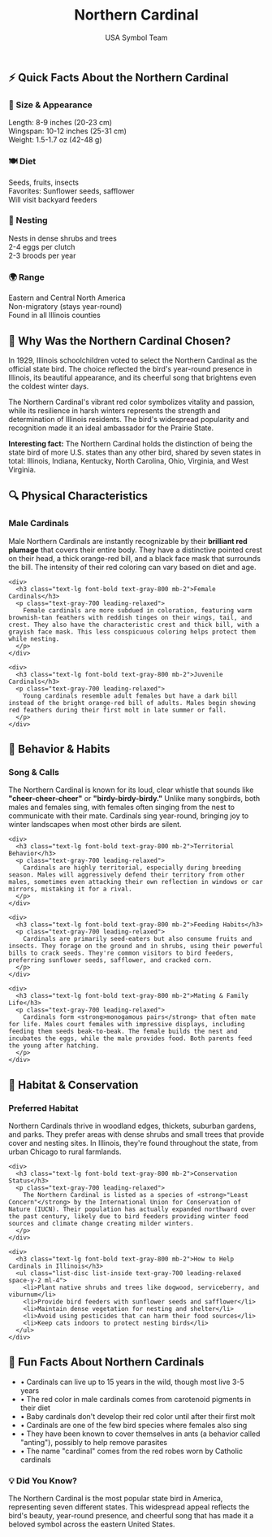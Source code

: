 ﻿---
title: Northern Cardinal
scientific_name: Cardinalis cardinalis
adopted_year: 1929
date_published: 2020-03-15
date_modified: 2025-01-15
author: USA Symbol Team
shared_states: ["Indiana", "Kentucky", "North Carolina", "Ohio", "Virginia", "West Virginia"]
habitat: Woodlands, Gardens
distinctive_feature: Bright red males, cheerful song
conservation_status: Least Concern
sources:
  - name: State of Illinois Official Website
    url: https://www2.illinois.gov/about/Pages/default.aspx
    description: Official government source for Illinois state symbols
  - name: Illinois General Assembly
    url: https://www.ilga.gov/
    description: Legislative records regarding state symbol designations
  - name: Cornell Lab of Ornithology - All About Birds
    url: https://www.allaboutbirds.org/guide/Northern_Cardinal/
    description: Scientific and behavioral information about Northern Cardinals
  - name: National Audubon Society
    url: https://www.audubon.org/field-guide/bird/northern-cardinal
    description: Habitat, behavior, and conservation information
  - name: Illinois Audubon Society
    url: https://illinoisaudubon.org/
    description: State-specific bird information and conservation efforts
---

<div class="bg-gradient-to-br from-blue-50 to-indigo-50 rounded-2xl p-8 border border-blue-200 mb-10">
  <h2 class="text-2xl font-bold text-gray-900 mb-6 flex items-center gap-2">
    <span>⚡</span> Quick Facts About the Northern Cardinal
  </h2>
  <div class="grid md:grid-cols-2 gap-6">
    <div class="bg-white p-5 rounded-xl shadow-sm">
      <h3 class="font-bold text-gray-800 mb-2 flex items-center gap-2">
        <span class="text-xl">📏</span> Size & Appearance
      </h3>
      <p class="text-gray-600 text-sm">
        Length: 8-9 inches (20-23 cm)<br>
        Wingspan: 10-12 inches (25-31 cm)<br>
        Weight: 1.5-1.7 oz (42-48 g)
      </p>
    </div>
    <div class="bg-white p-5 rounded-xl shadow-sm">
      <h3 class="font-bold text-gray-800 mb-2 flex items-center gap-2">
        <span class="text-xl">🍽️</span> Diet
      </h3>
      <p class="text-gray-600 text-sm">
        Seeds, fruits, insects<br>
        Favorites: Sunflower seeds, safflower<br>
        Will visit backyard feeders
      </p>
    </div>
    <div class="bg-white p-5 rounded-xl shadow-sm">
      <h3 class="font-bold text-gray-800 mb-2 flex items-center gap-2">
        <span class="text-xl">🏡</span> Nesting
      </h3>
      <p class="text-gray-600 text-sm">
        Nests in dense shrubs and trees<br>
        2-4 eggs per clutch<br>
        2-3 broods per year
      </p>
    </div>
    <div class="bg-white p-5 rounded-xl shadow-sm">
      <h3 class="font-bold text-gray-800 mb-2 flex items-center gap-2">
        <span class="text-xl">🌍</span> Range
      </h3>
      <p class="text-gray-600 text-sm">
        Eastern and Central North America<br>
        Non-migratory (stays year-round)<br>
        Found in all Illinois counties
      </p>
    </div>
  </div>
</div>

<div class="bg-white p-8 rounded-2xl shadow-lg border border-gray-200 mb-8">
  <h2 class="text-2xl font-bold text-gray-900 mb-4 flex items-center gap-2">
    <span>🎯</span> Why Was the Northern Cardinal Chosen?
  </h2>
  <p class="text-gray-700 leading-relaxed mb-4">
    In 1929, Illinois schoolchildren voted to select the Northern Cardinal as the official state bird. The choice reflected the bird's year-round presence in Illinois, its beautiful appearance, and its cheerful song that brightens even the coldest winter days.
  </p>
  <p class="text-gray-700 leading-relaxed mb-4">
    The Northern Cardinal's vibrant red color symbolizes vitality and passion, while its resilience in harsh winters represents the strength and determination of Illinois residents. The bird's widespread popularity and recognition made it an ideal ambassador for the Prairie State.
  </p>
  <p class="text-gray-700 leading-relaxed">
    <strong>Interesting fact:</strong> The Northern Cardinal holds the distinction of being the state bird of more U.S. states than any other bird, shared by seven states in total: Illinois, Indiana, Kentucky, North Carolina, Ohio, Virginia, and West Virginia.
  </p>
</div>

<div class="bg-white p-8 rounded-2xl shadow-lg border border-gray-200 mb-8">
  <h2 class="text-2xl font-bold text-gray-900 mb-4 flex items-center gap-2">
    <span>🔍</span> Physical Characteristics
  </h2>
  
  <div class="space-y-4">
    <div>
      <h3 class="text-lg font-bold text-gray-800 mb-2">Male Cardinals</h3>
      <p class="text-gray-700 leading-relaxed">
        Male Northern Cardinals are instantly recognizable by their <strong>brilliant red plumage</strong> that covers their entire body. They have a distinctive pointed crest on their head, a thick orange-red bill, and a black face mask that surrounds the bill. The intensity of their red coloring can vary based on diet and age.
      </p>
    </div>
    
    <div>
      <h3 class="text-lg font-bold text-gray-800 mb-2">Female Cardinals</h3>
      <p class="text-gray-700 leading-relaxed">
        Female cardinals are more subdued in coloration, featuring warm brownish-tan feathers with reddish tinges on their wings, tail, and crest. They also have the characteristic crest and thick bill, with a grayish face mask. This less conspicuous coloring helps protect them while nesting.
      </p>
    </div>

    <div>
      <h3 class="text-lg font-bold text-gray-800 mb-2">Juvenile Cardinals</h3>
      <p class="text-gray-700 leading-relaxed">
        Young cardinals resemble adult females but have a dark bill instead of the bright orange-red bill of adults. Males begin showing red feathers during their first molt in late summer or fall.
      </p>
    </div>
  </div>
</div>

<div class="bg-white p-8 rounded-2xl shadow-lg border border-gray-200 mb-8">
  <h2 class="text-2xl font-bold text-gray-900 mb-4 flex items-center gap-2">
    <span>🎵</span> Behavior & Habits
  </h2>
  
  <div class="space-y-4">
    <div>
      <h3 class="text-lg font-bold text-gray-800 mb-2">Song & Calls</h3>
      <p class="text-gray-700 leading-relaxed">
        The Northern Cardinal is known for its loud, clear whistle that sounds like <strong>"cheer-cheer-cheer"</strong> or <strong>"birdy-birdy-birdy."</strong> Unlike many songbirds, both males and females sing, with females often singing from the nest to communicate with their mate. Cardinals sing year-round, bringing joy to winter landscapes when most other birds are silent.
      </p>
    </div>
    
    <div>
      <h3 class="text-lg font-bold text-gray-800 mb-2">Territorial Behavior</h3>
      <p class="text-gray-700 leading-relaxed">
        Cardinals are highly territorial, especially during breeding season. Males will aggressively defend their territory from other males, sometimes even attacking their own reflection in windows or car mirrors, mistaking it for a rival.
      </p>
    </div>

    <div>
      <h3 class="text-lg font-bold text-gray-800 mb-2">Feeding Habits</h3>
      <p class="text-gray-700 leading-relaxed">
        Cardinals are primarily seed-eaters but also consume fruits and insects. They forage on the ground and in shrubs, using their powerful bills to crack seeds. They're common visitors to bird feeders, preferring sunflower seeds, safflower, and cracked corn.
      </p>
    </div>

    <div>
      <h3 class="text-lg font-bold text-gray-800 mb-2">Mating & Family Life</h3>
      <p class="text-gray-700 leading-relaxed">
        Cardinals form <strong>monogamous pairs</strong> that often mate for life. Males court females with impressive displays, including feeding them seeds beak-to-beak. The female builds the nest and incubates the eggs, while the male provides food. Both parents feed the young after hatching.
      </p>
    </div>
  </div>
</div>

<div class="bg-white p-8 rounded-2xl shadow-lg border border-gray-200 mb-8">
  <h2 class="text-2xl font-bold text-gray-900 mb-4 flex items-center gap-2">
    <span>🌳</span> Habitat & Conservation
  </h2>
  
  <div class="space-y-4">
    <div>
      <h3 class="text-lg font-bold text-gray-800 mb-2">Preferred Habitat</h3>
      <p class="text-gray-700 leading-relaxed">
        Northern Cardinals thrive in woodland edges, thickets, suburban gardens, and parks. They prefer areas with dense shrubs and small trees that provide cover and nesting sites. In Illinois, they're found throughout the state, from urban Chicago to rural farmlands.
      </p>
    </div>
    
    <div>
      <h3 class="text-lg font-bold text-gray-800 mb-2">Conservation Status</h3>
      <p class="text-gray-700 leading-relaxed">
        The Northern Cardinal is listed as a species of <strong>"Least Concern"</strong> by the International Union for Conservation of Nature (IUCN). Their population has actually expanded northward over the past century, likely due to bird feeders providing winter food sources and climate change creating milder winters.
      </p>
    </div>

    <div>
      <h3 class="text-lg font-bold text-gray-800 mb-2">How to Help Cardinals in Illinois</h3>
      <ul class="list-disc list-inside text-gray-700 leading-relaxed space-y-2 ml-4">
        <li>Plant native shrubs and trees like dogwood, serviceberry, and viburnum</li>
        <li>Provide bird feeders with sunflower seeds and safflower</li>
        <li>Maintain dense vegetation for nesting and shelter</li>
        <li>Avoid using pesticides that can harm their food sources</li>
        <li>Keep cats indoors to protect nesting birds</li>
      </ul>
    </div>
  </div>
</div>

<div class="bg-gradient-to-br from-red-50 to-orange-50 p-8 rounded-2xl border border-red-200 mb-8">
  <h2 class="text-2xl font-bold text-gray-900 mb-4 flex items-center gap-2">
    <span>🎉</span> Fun Facts About Northern Cardinals
  </h2>
  <ul class="space-y-3 text-gray-700">
    <li class="flex gap-3">
      <span class="text-red-600 font-bold flex-shrink-0">•</span>
      <span>Cardinals can live up to 15 years in the wild, though most live 3-5 years</span>
    </li>
    <li class="flex gap-3">
      <span class="text-red-600 font-bold flex-shrink-0">•</span>
      <span>The red color in male cardinals comes from carotenoid pigments in their diet</span>
    </li>
    <li class="flex gap-3">
      <span class="text-red-600 font-bold flex-shrink-0">•</span>
      <span>Baby cardinals don't develop their red color until after their first molt</span>
    </li>
    <li class="flex gap-3">
      <span class="text-red-600 font-bold flex-shrink-0">•</span>
      <span>Cardinals are one of the few bird species where females also sing</span>
    </li>
    <li class="flex gap-3">
      <span class="text-red-600 font-bold flex-shrink-0">•</span>
      <span>They have been known to cover themselves in ants (a behavior called "anting"), possibly to help remove parasites</span>
    </li>
    <li class="flex gap-3">
      <span class="text-red-600 font-bold flex-shrink-0">•</span>
      <span>The name "cardinal" comes from the red robes worn by Catholic cardinals</span>
    </li>
  </ul>
</div>

<div class="bg-gradient-to-br from-blue-50 to-indigo-50 p-6 rounded-2xl border border-blue-200">
  <h3 class="text-xl font-bold text-gray-900 mb-3 flex items-center gap-2">
    <span>💡</span> Did You Know?
  </h3>
  <p class="text-gray-700 text-sm leading-relaxed">
    The Northern Cardinal is the most popular state bird in America, representing seven different states. This widespread appeal reflects the bird's beauty, year-round presence, and cheerful song that has made it a beloved symbol across the eastern United States.
  </p>
</div>